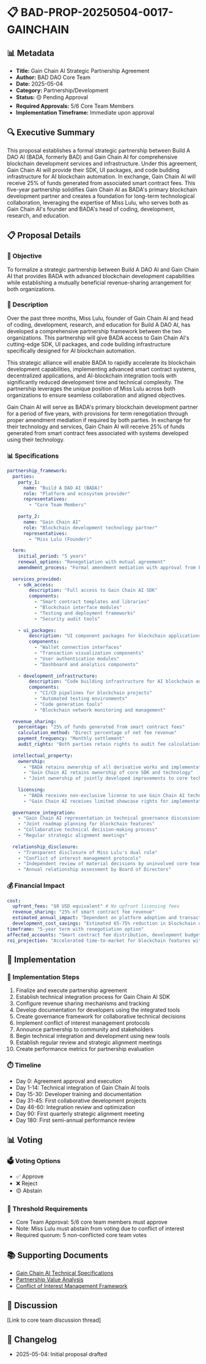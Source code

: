 # 📋 BAD-PROP-20250504-0017-GAINCHAIN

## 📊 Metadata
- **Title:** Gain Chain AI Strategic Partnership Agreement
- **Author:** BAD DAO Core Team
- **Date:** 2025-05-04
- **Category:** Partnership/Development
- **Status:** 🟡 Pending Approval
- **Required Approvals:** 5/6 Core Team Members
- **Implementation Timeframe:** Immediate upon approval

## 🔍 Executive Summary

This proposal establishes a formal strategic partnership between Build A DAO AI (BADA, formerly BAD) and Gain Chain AI for comprehensive blockchain development services and infrastructure. Under this agreement, Gain Chain AI will provide their SDK, UI packages, and code building infrastructure for AI blockchain automation. In exchange, Gain Chain AI will receive 25% of funds generated from associated smart contract fees. This five-year partnership solidifies Gain Chain AI as BADA's primary blockchain development partner and creates a foundation for long-term technological collaboration, leveraging the expertise of Miss Lulu, who serves both as Gain Chain AI's founder and BADA's head of coding, development, research, and education.

## 📋 Proposal Details

### 🎯 Objective
To formalize a strategic partnership between Build A DAO AI and Gain Chain AI that provides BADA with advanced blockchain development capabilities while establishing a mutually beneficial revenue-sharing arrangement for both organizations.

### 📝 Description
Over the past three months, Miss Lulu, founder of Gain Chain AI and head of coding, development, research, and education for Build A DAO AI, has developed a comprehensive partnership framework between the two organizations. This partnership will give BADA access to Gain Chain AI's cutting-edge SDK, UI packages, and code building infrastructure specifically designed for AI blockchain automation.

This strategic alliance will enable BADA to rapidly accelerate its blockchain development capabilities, implementing advanced smart contract systems, decentralized applications, and AI-blockchain integration tools with significantly reduced development time and technical complexity. The partnership leverages the unique position of Miss Lulu across both organizations to ensure seamless collaboration and aligned objectives.

Gain Chain AI will serve as BADA's primary blockchain development partner for a period of five years, with provisions for term renegotiation through proper amendment mediation if required by both parties. In exchange for their technology and services, Gain Chain AI will receive 25% of funds generated from smart contract fees associated with systems developed using their technology.

### 📊 Specifications

```yaml
partnership_framework:
  parties:
    party_1: 
      name: "Build A DAO AI (BADA)"
      role: "Platform and ecosystem provider"
      representatives: 
        - "Core Team Members"
    
    party_2:
      name: "Gain Chain AI"
      role: "Blockchain development technology partner"
      representatives:
        - "Miss Lulu (Founder)"
  
  term:
    initial_period: "5 years"
    renewal_options: "Renegotiation with mutual agreement"
    amendment_process: "Formal amendment mediation with approval from both parties"
  
  services_provided:
    - sdk_access:
        description: "Full access to Gain Chain AI SDK"
        components:
          - "Smart contract templates and libraries"
          - "Blockchain interface modules"
          - "Testing and deployment frameworks"
          - "Security audit tools"
    
    - ui_packages:
        description: "UI component packages for blockchain applications"
        components:
          - "Wallet connection interfaces"
          - "Transaction visualization components"
          - "User authentication modules"
          - "Dashboard and analytics components"
    
    - development_infrastructure:
        description: "Code building infrastructure for AI blockchain automation"
        components:
          - "CI/CD pipelines for blockchain projects"
          - "Automated testing environments"
          - "Code generation tools"
          - "Blockchain network monitoring and management"
  
  revenue_sharing:
    percentage: "25% of funds generated from smart contract fees"
    calculation_method: "Direct percentage of net fee revenue"
    payment_frequency: "Monthly settlement"
    audit_rights: "Both parties retain rights to audit fee calculations"
  
  intellectual_property:
    ownership: 
      - "BADA retains ownership of all derivative works and implementations"
      - "Gain Chain AI retains ownership of core SDK and technology"
      - "Joint ownership of jointly developed improvements to core technology"
    
    licensing:
      - "BADA receives non-exclusive license to use Gain Chain AI technology"
      - "Gain Chain AI receives limited showcase rights for implementations"
  
  governance_integration:
    - "Gain Chain AI representation in technical governance discussions"
    - "Joint roadmap planning for blockchain features"
    - "Collaborative technical decision-making process"
    - "Regular strategic alignment meetings"
  
  relationship_disclosure:
    - "Transparent disclosure of Miss Lulu's dual role"
    - "Conflict of interest management protocols"
    - "Independent review of material decisions by uninvolved core team members"
    - "Annual relationship assessment by Board of Directors"
```

### 💰 Financial Impact

```yaml
cost:
  upfront_fees: "$0 USD equivalent" # No upfront licensing fees
  revenue_sharing: "25% of smart contract fee revenue"
  estimated_annual_impact: "Dependent on platform adoption and transaction volume"
  development_cost_savings: "Estimated 65-75% reduction in blockchain development costs"
timeframe: "5-year term with renegotiation option"
affected_accounts: "Smart contract fee distribution, development budget"
roi_projection: "Accelerated time-to-market for blockchain features with significantly reduced development costs offsetting revenue share"
```

## 🔄 Implementation

### 📝 Implementation Steps
1. Finalize and execute partnership agreement
2. Establish technical integration process for Gain Chain AI SDK
3. Configure revenue sharing mechanisms and tracking
4. Develop documentation for developers using the integrated tools
5. Create governance framework for collaborative technical decisions
6. Implement conflict of interest management protocols
7. Announce partnership to community and stakeholders
8. Begin technical integration and development using new tools
9. Establish regular review and strategic alignment meetings
10. Create performance metrics for partnership evaluation

### ⏱️ Timeline
- Day 0: Agreement approval and execution
- Day 1-14: Technical integration of Gain Chain AI tools
- Day 15-30: Developer training and documentation
- Day 31-45: First collaborative development projects
- Day 46-60: Integration review and optimization
- Day 90: First quarterly strategic alignment meeting
- Day 180: First semi-annual performance review

## 📊 Voting

### 🗳️ Voting Options
- ✅ Approve
- ❌ Reject
- 🟡 Abstain

### 🔢 Threshold Requirements
- Core Team Approval: 5/6 core team members must approve
- Note: Miss Lulu must abstain from voting due to conflict of interest
- Required quorum: 5 non-conflicted core team votes

## 📚 Supporting Documents
- [Gain Chain AI Technical Specifications](../partnerships/gainchain-ai-technical-specs.md)
- [Partnership Value Analysis](../partnerships/gainchain-partnership-analysis.md)
- [Conflict of Interest Management Framework](../governance/conflict-of-interest-guidelines.md)

## 💬 Discussion
[Link to core team discussion thread]

## 📝 Changelog
- 2025-05-04: Initial proposal drafted 